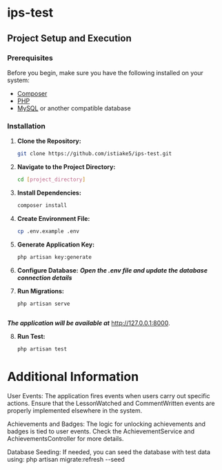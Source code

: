 # ips-test

## Project Setup and Execution

### Prerequisites

Before you begin, make sure you have the following installed on your system:

- [Composer](https://getcomposer.org/download/)
- [PHP](https://www.php.net/manual/en/install.php)
- [MySQL](https://dev.mysql.com/downloads/installer/) or another compatible database

### Installation

1. **Clone the Repository:**
   ```bash
   git clone https://github.com/istiake5/ips-test.git

2. **Navigate to the Project Directory:**
   ```bash
   cd [project_directory]

3. **Install Dependencies:**
   ```bash
   composer install

4. **Create Environment File:**
    ```bash
    cp .env.example .env

5. **Generate Application Key:**
   ```bash
   php artisan key:generate

6. **Configure Database:**
   ***Open the .env file and update the database connection details***

7. **Run Migrations:**
   ```bash
   php artisan serve
  

***The application will be available at***
   http://127.0.0.1:8000.

8. **Run Test:**
   ```bash
   php artisan test

# Additional Information
User Events:
The application fires events when users carry out specific actions. Ensure that the LessonWatched and CommentWritten events are properly implemented elsewhere in the system.

Achievements and Badges:
The logic for unlocking achievements and badges is tied to user events. Check the AchievementService and AchievementsController for more details.

Database Seeding:
If needed, you can seed the database with test data using:
php artisan migrate:refresh --seed











